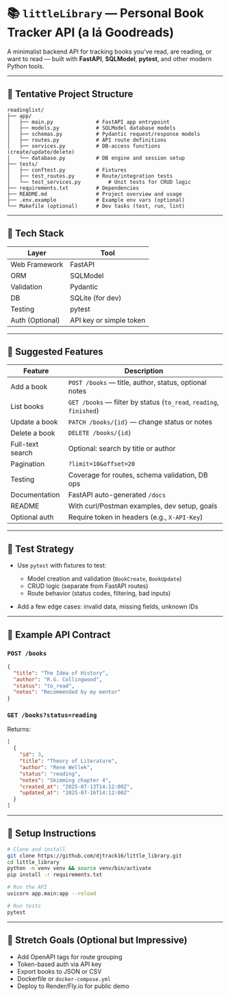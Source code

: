 # 📚 `littleLibrary` — Personal Book Tracker API (a lá Goodreads)

A minimalist backend API for tracking books you've read, are reading, or want to read — built with **FastAPI**, **SQLModel**, **pytest**, and other modern Python tools.

---

## 📁 Tentative Project Structure

```
readinglist/
├── app/
│   ├── main.py              # FastAPI app entrypoint
│   ├── models.py            # SQLModel database models
│   ├── schemas.py           # Pydantic request/response models
│   ├── routes.py            # API route definitions
│   ├── services.py          # DB-access functions (create/update/delete)
│   └── database.py          # DB engine and session setup
├── tests/
│   ├── conftest.py          # Fixtures
│   ├── test_routes.py       # Route/integration tests
│   └── test_services.py         # Unit tests for CRUD logic
├── requirements.txt         # Dependencies
├── README.md                # Project overview and usage
├── .env.example             # Example env vars (optional)
└── Makefile (optional)      # Dev tasks (test, run, lint)
```

---

## 🧱 Tech Stack

| Layer           | Tool                    |
| --------------- | ----------------------- |
| Web Framework   | FastAPI                 |
| ORM             | SQLModel                |
| Validation      | Pydantic                |
| DB              | SQLite (for dev)        |
| Testing         | pytest                  |
| Auth (Optional) | API key or simple token |

---

## 🧰 Suggested Features

| Feature          | Description                                                        |
| ---------------- | ------------------------------------------------------------------ |
| Add a book       | `POST /books` — title, author, status, optional notes              |
| List books       | `GET /books` — filter by status (`to_read`, `reading`, `finished`) |
| Update a book    | `PATCH /books/{id}` — change status or notes                       |
| Delete a book    | `DELETE /books/{id}`                                               |
| Full-text search | Optional: search by title or author                                |
| Pagination       | `?limit=10&offset=20`                                              |
| Testing          | Coverage for routes, schema validation, DB ops                     |
| Documentation    | FastAPI auto-generated `/docs`                                     |
| README           | With curl/Postman examples, dev setup, goals                       |
| Optional auth    | Require token in headers (e.g., `X-API-Key`)                       |

---

## 🧪 Test Strategy

* Use `pytest` with fixtures to test:

  * Model creation and validation (`BookCreate`, `BookUpdate`)
  * CRUD logic (separate from FastAPI routes)
  * Route behavior (status codes, filtering, bad inputs)
* Add a few edge cases: invalid data, missing fields, unknown IDs

---

## 📄 Example API Contract

### `POST /books`

```json
{
  "title": "The Idea of History",
  "author": "R.G. Collingwood",
  "status": "to_read",
  "notes": "Recommended by my mentor"
}
```

### `GET /books?status=reading`

Returns:

```json
[
  {
    "id": 3,
    "title": "Theory of Literature",
    "author": "Rene Wellek",
    "status": "reading",
    "notes": "Skimming chapter 4",
    "created_at": "2025-07-13T14:12:00Z",
    "updated_at": "2025-07-16T14:12:00Z"
  }
]
```

---

## 🚀 Setup Instructions

```bash
# Clone and install
git clone https://github.com/djtrack16/little_library.git
cd little_library
python -m venv venv && source venv/bin/activate
pip install -r requirements.txt

# Run the API
uvicorn app.main:app --reload

# Run tests
pytest
```

---

## 🧼 Stretch Goals (Optional but Impressive)

* Add OpenAPI tags for route grouping
* Token-based auth via API key
* Export books to JSON or CSV
* Dockerfile or `docker-compose.yml`
* Deploy to Render/Fly.io for public demo
